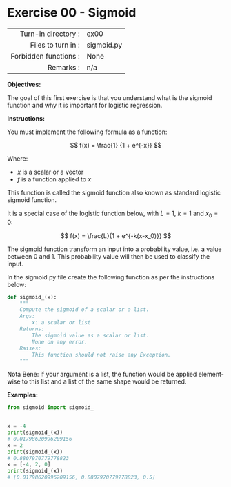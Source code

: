 # Exercise 00 - Sigmoid

|                         |                         |
| -----------------------:| ----------------------- |
|   Turn-in directory :   |  ex00                   |
|   Files to turn in :    |  sigmoid.py             |
|   Forbidden functions : |  None                   |
|   Remarks :             |  n/a                    |

**Objectives:**

The goal of this first exercise is that you understand what is the sigmoid function and why it is important for logistic regression.

**Instructions:**

You must implement the following formula as a function:  

$$
f(x) = \frac{1} {1 + e^{-x}}
$$

Where:  
* $x$ is a scalar or a vector
* $f$ is a function applied to $x$

This function is called the sigmoid function also known as standard logistic sigmoid function.<br>

It is a special case of the logistic function below, with $L = 1$, $k = 1$ and $x_0 = 0$:

$$
f(x) = \frac{L}{1 + e^{-k(x-x_0)}}
$$

The sigmoid function transform an input into a probability value, i.e. a value between 0 and 1.
This probability value will then be used to classify the input.


In the sigmoid.py file create the following function as per the instructions below: 
```python
def sigmoid_(x):
    """
    Compute the sigmoid of a scalar or a list.
    Args:
        x: a scalar or list
    Returns: 
        The sigmoid value as a scalar or list.
        None on any error.
    Raises:
        This function should not raise any Exception.
    """
```

Nota Bene: if your argument is a list, the function would be applied element-wise to this list and a list of the same shape would be returned.
      
**Examples:**
```python
from sigmoid import sigmoid_


x = -4
print(sigmoid_(x))
# 0.01798620996209156
x = 2
print(sigmoid_(x))
# 0.8807970779778823
x = [-4, 2, 0]
print(sigmoid_(x))
# [0.01798620996209156, 0.8807970779778823, 0.5]
```
